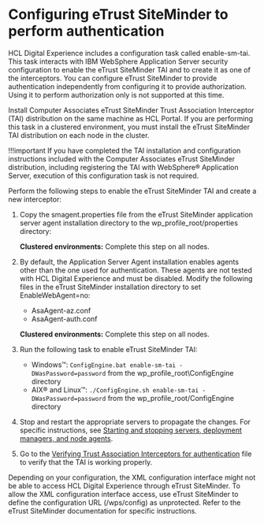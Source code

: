 # Configuring eTrust SiteMinder to perform authentication

HCL Digital Experience includes a configuration task called enable-sm-tai. This task interacts with IBM WebSphere Application Server security configuration to enable the eTrust SiteMinder TAI and to create it as one of the interceptors. You can configure eTrust SiteMinder to provide authentication independently from configuring it to provide authorization. Using it to perform authorization only is not supported at this time.

Install Computer Associates eTrust SiteMinder Trust Association Interceptor \(TAI\) distribution on the same machine as HCL Portal. If you are performing this task in a clustered environment, you must install the eTrust SiteMinder TAI distribution on each node in the cluster.

!!!important
    If you have completed the TAI installation and configuration instructions included with the Computer Associates eTrust SiteMinder distribution, including registering the TAI with WebSphere® Application Server, execution of this configuration task is not required.

Perform the following steps to enable the eTrust SiteMinder TAI and create a new interceptor:

1.  Copy the smagent.properties file from the eTrust SiteMinder application server agent installation directory to the wp_profile_root/properties directory:

    **Clustered environments:** Complete this step on all nodes.

2.  By default, the Application Server Agent installation enables agents other than the one used for authentication. These agents are not tested with HCL Digital Experience and must be disabled. Modify the following files in the eTrust SiteMinder installation directory to set EnableWebAgent=no:

    -   AsaAgent-az.conf
    -   AsaAgent-auth.conf

    **Clustered environments:** Complete this step on all nodes.

3.  Run the following task to enable eTrust SiteMinder TAI:

    -   Windows™: `ConfigEngine.bat enable-sm-tai -DWasPassword=password` from the wp_profile_root\ConfigEngine directory
    -   AIX® and Linux™: `./ConfigEngine.sh enable-sm-tai -DWasPassword=password` from the wp_profile_root/ConfigEngine directory

4.  Stop and restart the appropriate servers to propagate the changes. For specific instructions, see [Starting and stopping servers, deployment managers, and node agents](../../../../../deployment/manage/stopstart.md).

5.  Go to the [Verifying Trust Association Interceptors for authentication](../../../../manage/security/external_sec_mgmt/verify_tai.md) file to verify that the TAI is working properly.

Depending on your configuration, the XML configuration interface might not be able to access HCL Digital Experience through eTrust SiteMinder. To allow the XML configuration interface access, use eTrust SiteMinder to define the configuration URL (/wps/config) as unprotected. Refer to the eTrust SiteMinder documentation for specific instructions.

<!-- ???+ info "Related information"  
    -   [Customizing Collaborative Services user credentials for eTrust SiteMinder](../collab/i_domi_t_csenvir_user_credential.md) -->

